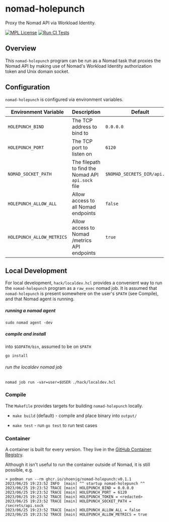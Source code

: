 # nomad-holepunch

Proxy the Nomad API via Workload Identity.

[![MPL License](https://img.shields.io/github/license/shoenig/nomad-holepunch?color=g&style=flat-square)](https://github.com/shoenig/nomad-holepunch/blob/main/LICENSE)
[![Run CI Tests](https://github.com/shoenig/nomad-holepunch/actions/workflows/ci.yaml/badge.svg)](https://github.com/shoenig/nomad-holepunch/actions/workflows/ci.yaml)

## Overview

This `nomad-holepunch` program can be run as a Nomad task that proxies the Nomad API
by making use of Nomad's Workload Identity authorization token and Unix domain socket.

## Configuration

`nomad-holepunch` is configured via environment variables.

| Environment Variable | Description | Default |
| ---------------------|-------------|---------|
| `HOLEPUNCH_BIND` | The TCP address to bind to | `0.0.0.0` |
| `HOLEPUNCH_PORT` | The TCP port to listen on | `6120` |
| `NOMAD_SOCKET_PATH` | The filepath to find the Nomad API `api.sock` file | `$NOMAD_SECRETS_DIR/api.sock` |
| `HOLEPUNCH_ALLOW_ALL` | Allow access to all Nomad endpoints | `false` |
| `HOLEPUNCH_ALLOW_METRICS` | Allow access to Nomad /metrics API endpoints | `true` |

## Local Development

For local development, `hack/localdev.hcl` provides a convenient way to run the
`nomad-holepunch` program as a `raw_exec` nomad job. It is assumed that `nomad-holepunch`
is present somewhere on the user's `$PATH` (see Compile), and that Nomad agent
is running.

##### running a nomad agent

```shell-session
sudo nomad agent -dev
```

##### compile and install

into `$GOPATH/bin`, assumed to be on `$PATH`

```shell-session
go install
```

###### run the localdev nomad job

```shell-session
nomad job run -var=user=$USER ./hack/localdev.hcl
```

### Compile

The `Makefile` provides targets for building `nomad-holepunch` locally.

- `make build` (default) - compile and place binary into `output/`

- `make test` - run `go test` to run test cases

### Container

A container is built for every version. They live in the [GitHub Container Registry](https://github.com/shoenig/nomad-holepunch/pkgs/container/nomad-holepunch).

Although it isn't useful to run the container outside of Nomad, it is still possible, e.g.

```shell-session
➜ podman run --rm ghcr.io/shoenig/nomad-holepunch:v0.1.1
2023/06/25 19:23:52 INFO  [main] ^^ startup nomad-holepunch ^^
2023/06/25 19:23:52 TRACE [main] HOLEPUNCH_BIND = 0.0.0.0
2023/06/25 19:23:52 TRACE [main] HOLEPUNCH_PORT = 6120
2023/06/25 19:23:52 TRACE [main] HOLEPUNCH_TOKEN = <redacted>
2023/06/25 19:23:52 TRACE [main] HOLEPUNCH_SOCKET_PATH = /secrets/api.sock
2023/06/25 19:23:52 TRACE [main] HOLEPUNCH_ALLOW_ALL = false
2023/06/25 19:23:52 TRACE [main] HOLEPUNCH_ALLOW_METRICS = true
```
